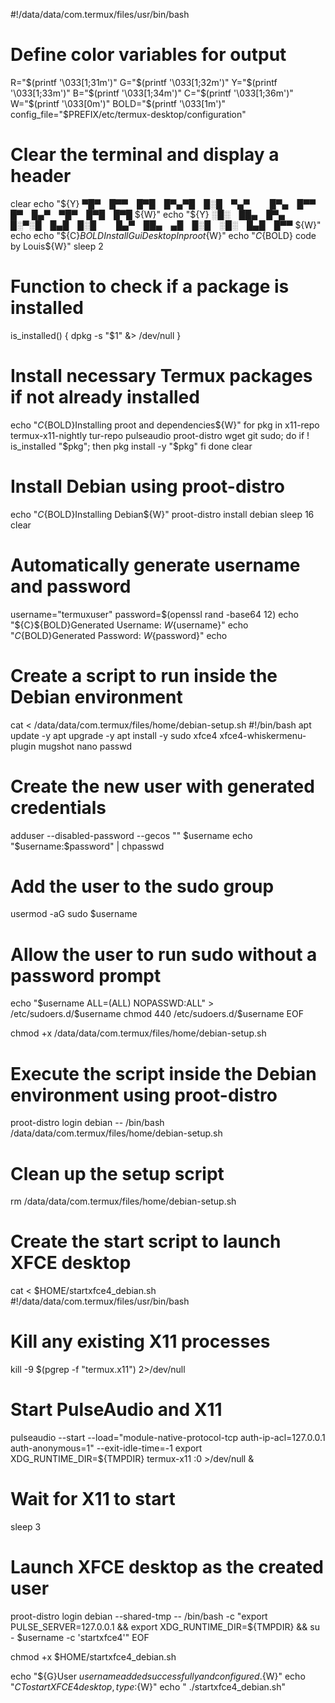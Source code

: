 #!/data/data/com.termux/files/usr/bin/bash

# Define color variables for output
R="$(printf '\033[1;31m')"                           
G="$(printf '\033[1;32m')"
Y="$(printf '\033[1;33m')"
B="$(printf '\033[1;34m')"
C="$(printf '\033[1;36m')"                                       
W="$(printf '\033[0m')"
BOLD="$(printf '\033[1m')"
config_file="$PREFIX/etc/termux-desktop/configuration"

# Clear the terminal and display a header
clear
echo "${Y} ▀█▀ █▀▀ █▀█ █▀▄▀█ █░█ ▀▄▀   █▀▄ █▀▀ █▀ █▄▀ ▀█▀ █▀█ █▀█ ${W}"
echo "${Y} ░█░ ██▄ █▀▄ █░▀░█ █▄█ █░█   █▄▀ ██▄ ▄█ █░█ ░█░ █▄█ █▀▀ ${W}"
echo
echo "${C}${BOLD} Install Gui Desktop In proot${W}"
echo "${C}${BOLD} code by Louis${W}"
sleep 2

# Function to check if a package is installed
is_installed() {
    dpkg -s "$1" &> /dev/null
}

# Install necessary Termux packages if not already installed
echo "${C}${BOLD}Installing proot and dependencies${W}"
for pkg in x11-repo termux-x11-nightly tur-repo pulseaudio proot-distro wget git sudo; do
    if ! is_installed "$pkg"; then
        pkg install -y "$pkg"
    fi
done
clear

# Install Debian using proot-distro
echo "${C}${BOLD}Installing Debian${W}"
proot-distro install debian
sleep 16
clear

# Automatically generate username and password
username="termuxuser"
password=$(openssl rand -base64 12)
echo "${C}${BOLD}Generated Username: ${W}${username}"
echo "${C}${BOLD}Generated Password: ${W}${password}"
echo

# Create a script to run inside the Debian environment
cat <<EOF > /data/data/com.termux/files/home/debian-setup.sh
#!/bin/bash
apt update -y
apt upgrade -y
apt install -y sudo xfce4 xfce4-whiskermenu-plugin mugshot nano passwd

# Create the new user with generated credentials
adduser --disabled-password --gecos "" $username
echo "$username:$password" | chpasswd

# Add the user to the sudo group
usermod -aG sudo $username

# Allow the user to run sudo without a password prompt
echo "$username ALL=(ALL) NOPASSWD:ALL" > /etc/sudoers.d/$username
chmod 440 /etc/sudoers.d/$username
EOF

chmod +x /data/data/com.termux/files/home/debian-setup.sh

# Execute the script inside the Debian environment using proot-distro
proot-distro login debian -- /bin/bash /data/data/com.termux/files/home/debian-setup.sh

# Clean up the setup script
rm /data/data/com.termux/files/home/debian-setup.sh

# Create the start script to launch XFCE desktop
cat <<EOF > $HOME/startxfce4_debian.sh
#!/data/data/com.termux/files/usr/bin/bash

# Kill any existing X11 processes
kill -9 \$(pgrep -f "termux.x11") 2>/dev/null

# Start PulseAudio and X11
pulseaudio --start --load="module-native-protocol-tcp auth-ip-acl=127.0.0.1 auth-anonymous=1" --exit-idle-time=-1
export XDG_RUNTIME_DIR=\${TMPDIR}
termux-x11 :0 >/dev/null &

# Wait for X11 to start
sleep 3

# Launch XFCE desktop as the created user
proot-distro login debian --shared-tmp -- /bin/bash -c "export PULSE_SERVER=127.0.0.1 && export XDG_RUNTIME_DIR=\${TMPDIR} && su - $username -c 'startxfce4'"
EOF

chmod +x $HOME/startxfce4_debian.sh

echo "${G}User $username added successfully and configured.${W}"
echo "${C}To start XFCE4 desktop, type:${W}"
echo "  ./startxfce4_debian.sh"